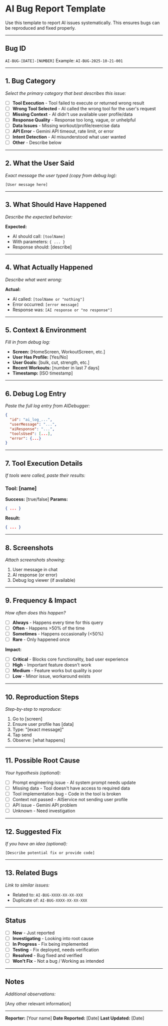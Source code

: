 # AI Bug Report Template

Use this template to report AI issues systematically. This ensures bugs can be reproduced and fixed properly.

---

## Bug ID
`AI-BUG-[DATE]-[NUMBER]`
Example: `AI-BUG-2025-10-21-001`

---

## 1. Bug Category
*Select the primary category that best describes this issue:*

- [ ] **Tool Execution** - Tool failed to execute or returned wrong result
- [ ] **Wrong Tool Selected** - AI called the wrong tool for the user's request
- [ ] **Missing Context** - AI didn't use available user profile/data
- [ ] **Response Quality** - Response too long, vague, or unhelpful
- [ ] **Data Issues** - Missing workout/profile/exercise data
- [ ] **API Error** - Gemini API timeout, rate limit, or error
- [ ] **Intent Detection** - AI misunderstood what user wanted
- [ ] **Other** - Describe below

---

## 2. What the User Said
*Exact message the user typed (copy from debug log):*

```
[User message here]
```

---

## 3. What Should Have Happened
*Describe the expected behavior:*

**Expected:**
- AI should call: `[toolName]`
- With parameters: `{ ... }`
- Response should: [describe]

---

## 4. What Actually Happened
*Describe what went wrong:*

**Actual:**
- AI called: `[toolName or "nothing"]`
- Error occurred: `[error message]`
- Response was: `[AI response or "no response"]`

---

## 5. Context & Environment
*Fill in from debug log:*

- **Screen:** [HomeScreen, WorkoutScreen, etc.]
- **User Has Profile:** [Yes/No]
- **User Goals:** [bulk, cut, strength, etc.]
- **Recent Workouts:** [number in last 7 days]
- **Timestamp:** [ISO timestamp]

---

## 6. Debug Log Entry
*Paste the full log entry from AIDebugger:*

```json
{
  "id": "ai_log_...",
  "userMessage": "...",
  "aiResponse": "...",
  "toolsUsed": [...],
  "error": {...}
}
```

---

## 7. Tool Execution Details
*If tools were called, paste their results:*

### Tool: [name]
**Success:** [true/false]
**Params:**
```json
{ ... }
```

**Result:**
```json
{ ... }
```

---

## 8. Screenshots
*Attach screenshots showing:*
1. User message in chat
2. AI response (or error)
3. Debug log viewer (if available)

---

## 9. Frequency & Impact
*How often does this happen?*

- [ ] **Always** - Happens every time for this query
- [ ] **Often** - Happens >50% of the time
- [ ] **Sometimes** - Happens occasionally (<50%)
- [ ] **Rare** - Only happened once

**Impact:**
- [ ] **Critical** - Blocks core functionality, bad user experience
- [ ] **High** - Important feature doesn't work
- [ ] **Medium** - Feature works but quality is poor
- [ ] **Low** - Minor issue, workaround exists

---

## 10. Reproduction Steps
*Step-by-step to reproduce:*

1. Go to [screen]
2. Ensure user profile has [data]
3. Type: "[exact message]"
4. Tap send
5. Observe: [what happens]

---

## 11. Possible Root Cause
*Your hypothesis (optional):*

- [ ] Prompt engineering issue - AI system prompt needs update
- [ ] Missing data - Tool doesn't have access to required data
- [ ] Tool implementation bug - Code in the tool is broken
- [ ] Context not passed - AIService not sending user profile
- [ ] API issue - Gemini API problem
- [ ] Unknown - Need investigation

---

## 12. Suggested Fix
*If you have an idea (optional):*

```
[Describe potential fix or provide code]
```

---

## 13. Related Bugs
*Link to similar issues:*

- Related to: `AI-BUG-XXXX-XX-XX-XXX`
- Duplicate of: `AI-BUG-XXXX-XX-XX-XXX`

---

## Status
- [ ] **New** - Just reported
- [ ] **Investigating** - Looking into root cause
- [ ] **In Progress** - Fix being implemented
- [ ] **Testing** - Fix deployed, needs verification
- [ ] **Resolved** - Bug fixed and verified
- [ ] **Won't Fix** - Not a bug / Working as intended

---

## Notes
*Additional observations:*

[Any other relevant information]

---

**Reporter:** [Your name]
**Date Reported:** [Date]
**Last Updated:** [Date]
